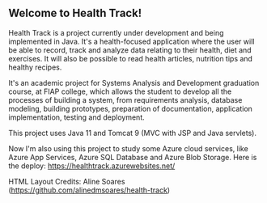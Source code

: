 ## Welcome to Health Track!

Health Track is a project currently under development and being implemented in Java. It's a health-focused application where the user will be able to record, track and analyze data relating to their health, diet and exercises. It will also be possible to read health articles, nutrition tips and healthy recipes.

It's an academic project for Systems Analysis and Development graduation course, at FIAP college, which allows the student to develop all the processes of building a system, from requirements analysis, database modeling, building prototypes, preparation of documentation, application implementation, testing and deployment.

This project uses Java 11 and Tomcat 9 (MVC with JSP and Java servlets).

Now I'm also using this project to study some Azure cloud services, like Azure App Services, Azure SQL Database and Azure Blob Storage.
Here is the deploy: https://healthtrack.azurewebsites.net/

HTML Layout Credits: Aline Soares (https://github.com/alinedmsoares/health-track)
